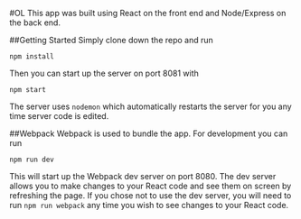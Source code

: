 #OL
This app was built using React on the front end and Node/Express on the back end.

##Getting Started
Simply clone down the repo and run
```
npm install
```
Then you can start up the server on port 8081 with
```
npm start
```
The server uses `nodemon` which automatically restarts the server for you any time server code is edited.

##Webpack
Webpack is used to bundle the app. For development you can run
```
npm run dev
```
This will start up the Webpack dev server on port 8080. The dev server allows you to make changes to your React code and see them on screen by refreshing the page. If you chose not to use the dev server, you will need to run `npm run webpack` any time you wish to see changes to your React code.